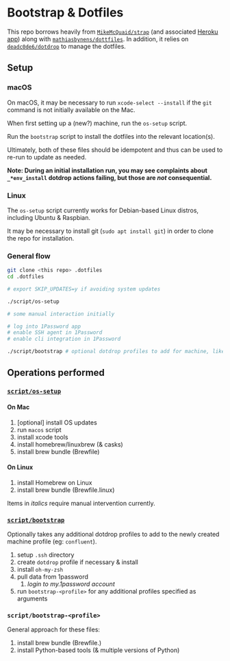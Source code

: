 # Bootstrap & Dotfiles

This repo borrows heavily from [`MikeMcQuaid/strap`](https://github.com/MikeMcQuaid/strap) (and associated [Heroku app](https://macos-strap.herokuapp.com/)) along with [`mathiasbynens/dottfiles`](https://github.com/mathiasbynens/dotfiles).
In addition, it relies on [`deadc0de6/dotdrop`](https://github.com/deadc0de6/dotdrop/) to manage the dotfiles.

## Setup

### macOS

On macOS, it may be necessary to run `xcode-select --install` if the `git` command is not initially available on the Mac.

When first setting up a (new?) machine, run the `os-setup` script.

Run the `bootstrap` script to install the dotfiles into the relevant location(s).

Ultimately, both of these files should be idempotent and thus can be used to re-run to update as needed.

**Note: During an initial installation run, you may see complaints about `_*env_install` dotdrop actions failing, but those are _not_ consequential.**

### Linux

The `os-setup` script currently works for Debian-based Linux distros, including Ubuntu & Raspbian.

It may be necessary to install git (`sudo apt install git`) in order to clone the repo for installation.

### General flow

```bash
git clone <this repo> .dotfiles
cd .dotfiles

# export SKIP_UPDATES=y if avoiding system updates

./script/os-setup

# some manual interaction initially

# log into 1Password app
# enable SSH agent in 1Password
# enable cli integration in 1Password

./script/bootstrap # optional dotdrop profiles to add for machine, like "confluent" or "personal"
```

## Operations performed

### [`script/os-setup`](script/os-setup)

#### On Mac
1. [optional] install OS updates
1. run `macos` script
1. install xcode tools
1. install homebrew/linuxbrew (& casks)
1. install brew bundle (Brewfile)

#### On Linux
1. install Homebrew on Linux
1. install brew bundle (Brewfile.linux)

Items in *italics* require manual intervention currently.

### [`script/bootstrap`](script/bootstrap)

Optionally takes any additional dotdrop profiles to add to the newly created machine profile (eg: `confluent`).

1. setup `.ssh` directory
1. create `dotdrop` profile if necessary & install
1. install `oh-my-zsh`
1. pull data from 1password
    1. *login to my.1password account*
1. run `bootstrap-<profile>` for any additional profiles specified as arguments

### `script/bootstrap-<profile>`

General approach for these files:

1. install brew bundle (Brewfile.<profile>)
2. install Python-based tools (& multiple versions of Python)
